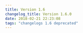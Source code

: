 ```yaml
---
title: Version 1.6
changelog_title: Version 1.6.0
date: 2018-02-21 22:23:08 
tags: "changelogs 1.6 deprecated"
---
```


<script src="https://gist.github.com/spinnaker-release/235774d2d17f3bd96d3ed6c446b065a4.js"></script>
